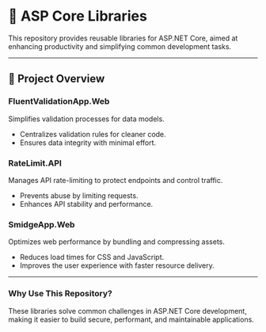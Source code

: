 # 📘 ASP Core Libraries

This repository provides reusable libraries for ASP.NET Core, aimed at enhancing productivity and simplifying common development tasks.

---

## 📂 Project Overview

### FluentValidationApp.Web  
Simplifies validation processes for data models.  
- Centralizes validation rules for cleaner code.  
- Ensures data integrity with minimal effort.  

### RateLimit.API  
Manages API rate-limiting to protect endpoints and control traffic.  
- Prevents abuse by limiting requests.  
- Enhances API stability and performance.  

### SmidgeApp.Web  
Optimizes web performance by bundling and compressing assets.  
- Reduces load times for CSS and JavaScript.  
- Improves the user experience with faster resource delivery.  

---

### Why Use This Repository?  
These libraries solve common challenges in ASP.NET Core development, making it easier to build secure, performant, and maintainable applications.
